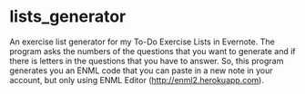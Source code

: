 # lists_generator
An exercise list generator for my To-Do Exercise Lists in Evernote. 
The program asks the numbers of the questions that you want to generate and if there is letters in the questions that you have to answer.
So, this program generates you an ENML code that you can paste in a new note in your account, but only using ENML Editor (http://enml2.herokuapp.com).
